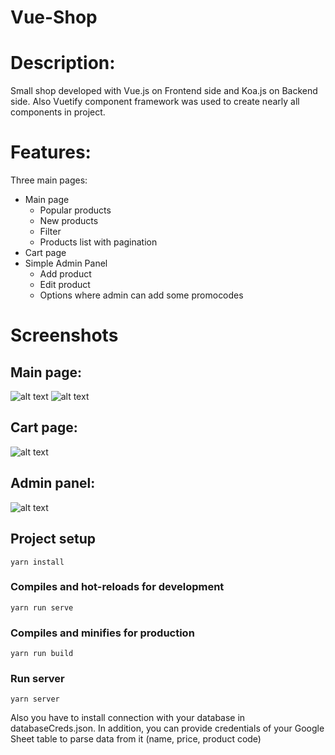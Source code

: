 # Vue-Shop

# Description: 
  Small shop developed with Vue.js on Frontend side and Koa.js on Backend side. Also Vuetify component framework was used to create nearly all components in project.
# Features:
  Three main pages:
   * Main page
     * Popular products
     * New products
     * Filter
     * Products list with pagination
   * Cart page
   * Simple Admin Panel
     * Add product
     * Edit product
     * Options where admin can add some promocodes
# Screenshots
## Main page:
![alt text](https://picua.org/images/2019/05/31/bf8c4651fc52f81bc7582a83e6896b1d.png)
![alt text](https://picua.org/images/2019/05/31/b0a8ff14f47dbb6d9d268358507cd6dc.png)
## Cart page:
![alt text](https://picua.org/images/2019/05/31/75471a4348eb5466324d07b9e7c10e13.png)
## Admin panel:
![alt text](https://picua.org/images/2019/05/31/b668d0316f3996828834b0cedb981100.png)

## Project setup
```
yarn install
```

### Compiles and hot-reloads for development
```
yarn run serve
```

### Compiles and minifies for production
```
yarn run build
```
### Run server
```
yarn server
```
Also you have to install connection with your database in databaseCreds.json. In addition, you can provide credentials of your Google Sheet table to parse data from it (name, price, product code)



